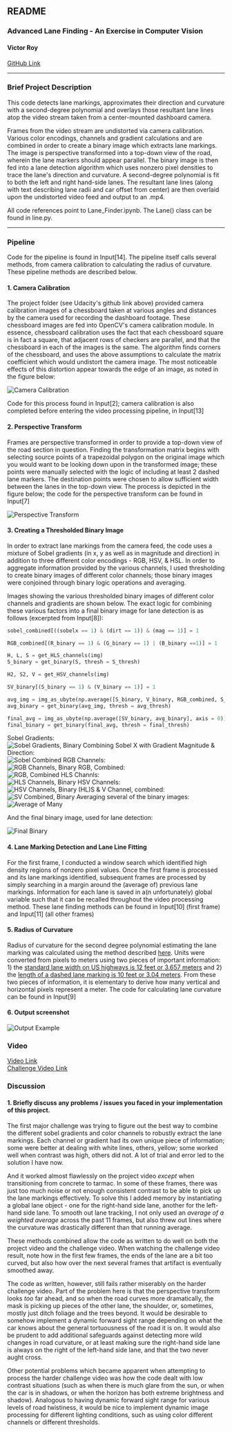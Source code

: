 ## **README**

### **Advanced Lane Finding - An Exercise in Computer Vision**

#### **Victor Roy**

[GitHub Link](https://github.com/soniccrhyme/SDND-Project_4)

[//]: # (Image References)

[image1]: ./report_images/camera_calibration.png "Camera Calibration"
[image2]: ./report_images/perspective_transform.png "Perspective Transform"
[sobels]: ./report_images/sobels.png "Sobel Gradients"
[sobel_combined]: ./report_images/sobel_combined.png "Sobel Combined"
[rgbs]: ./report_images/rgbs.png "RGB Binary"
[rgb_combined]: ./report_images/rgb_combined.png
[hlss]: ./report_images/hlss.png "HLS Binary"
[hsvs]: ./report_images/hsvs.png "HSV Binary"
[sv]: ./report_images/hlsandv.png "S & V Combined"
[avg_binary]: ./report_images/avg_and_binary.png "Averaged & Binary"
[final_binary]: ./report_images/final_binary.png "Final Binary"
[output]: /report_images/output_eg.png "Output Example"

---
### Brief Project Description

This code detects lane markings, approximates their direction and curvature with a second-degree polynomial and overlays those resultant lane lines atop the video stream taken from a center-mounted dashboard camera.   

Frames from the video stream are undistorted via camera calibration. Various color encodings, channels and gradient calculations and are combined in order to create a binary image which extracts lane markings. The image is perspective transformed into a top-down view of the road, wherein the lane markers should appear parallel. The binary image is then fed into a lane detection algorithm which uses nonzero pixel densities to trace the lane's direction and curvature. A second-degree polynomial is fit to both the left and right hand-side lanes. The resultant lane lines (along with text describing lane radii and car offset from center) are then overlaid upon the undistorted video feed and output to an .mp4.

All code references point to Lane_Finder.ipynb. The Lane() class can be found in line.py.

---

### Pipeline

Code for the pipeline is found in Input[14]. The pipeline itself calls several methods, from camera calibration to calculating the radius of curvature. These pipeline methods are described below.

#### 1. Camera Calibration

The project folder (see Udacity's github link above) provided camera calibration images of a chessboard taken at various angles and distances by the camera used for recording the dashboard footage. These chessboard images are fed into OpenCV's camera calibration module. In essence, chessboard calibration uses the fact that each chessboard square is in fact a square, that adjacent rows of checkers are parallel, and that the chessboard in each of the images is the same. The algorithm finds corners of the chessboard, and uses the above assumptions to calculate the matrix coefficient which would undistort the camera image. The most noticeable effects of this distortion appear towards the edge of an image, as noted in the figure below:

![Camera Calibration][image1]

Code for this process found in Input[2]; camera calibration is also completed before entering the video processing pipeline, in Input[13]

#### 2. Perspective Transform

Frames are perspective transformed in order to provide a top-down view of the road section in question. Finding the transformation matrix begins with selecting source points of a trapezoidal polygon on the original image which you would want to be looking down upon in the transformed image; these points were manually selected with the logic of including at least 2 dashed lane markers. The destination points were chosen to allow sufficient width between the lanes in the top-down view. The process is depicted in the figure below; the code for the perspective transform can be found in Input[7]

![Perspective Transform][image2]

#### 3. Creating a Thresholded Binary Image

In order to extract lane markings from the camera feed, the code uses a mixture of Sobel gradients (in x, y as well as in magnitude and direction) in addition to three different color encodings - RGB, HSV, & HSL. In order to aggregate information provided by the various channels, I used thresholding to create binary images of different color channels; those binary images were conjoined through binary logic operations and averaging.

Images showing the various thresholded binary images of different color channels and gradients are shown below. The exact logic for combining these various factors into a final binary image for lane detection is as follows (excerpted from Input[8]):

```python
sobel_combined[((sobelx == 1) & (dirt == 1)) & (mag == 1)] = 1

RGB_combined[(R_binary == 1) & (G_binary == 1) | (B_binary ==1)] = 1

H, L, S = get_HLS_channels(img)
S_binary = get_binary(S, thresh = S_thresh)

H2, S2, V = get_HSV_channels(img)

SV_binary[(S_binary == 1) & (V_binary == 1)] = 1

avg_img = img_as_ubyte(np.average([S_binary, V_binary, RGB_combined, S_binary_2, sobel_combined], axis = 0))
avg_binary = get_binary(avg_img, thresh = avg_thresh)

final_avg = img_as_ubyte(np.average([SV_binary, avg_binary], axis = 0))
final_binary = get_binary(final_avg, thresh = final_thresh)
```
Sobel Gradients:  
![Sobel Gradients, Binary][sobels]
Combining Sobel X with Gradient Magnitude & Direction:  
![Sobel Combined][sobel_combined]
RGB Channels:  
![RGB Channels, Binary][rgbs]
RGB, Combined:  
![RGB, Combined][rgb_combined]
HLS Channls:  
![HLS Channels, Binary][hlss]
HSV Channels:  
![HSV Channels, Binary][hsvs]
(HL)S & V Channel, combined:  
![SV Combined, Binary][sv]
Averaging several of the binary images:  
![Average of Many][avg_binary]

And the final binary image, used for lane detection:

![Final Binary][final_binary]

#### 4. Lane Marking Detection and Lane Line Fitting

For the first frame, I conducted a window search which identified high density regions of nonzero pixel values. Once the first frame is processed and its lane markings identified, subsequent frames are processed by simply searching in a margin around the (average of) previous lane markings. Information for each lane is saved in a(n unfortunately) global variable such that it can be recalled throughout the video processing method. These lane finding methods can be found in Input[10] (first frame) and Input[11] (all other frames)

#### 5. Radius of Curvature

Radius of curvature for the second degree polynomial estimating the lane marking was calculated using the method described [here](http://www.intmath.com/applications-differentiation/8-radius-curvature.php). Units were converted from pixels to meters using two pieces of important information: 1) the [standard lane width on US highways is 12 feet or 3.657 meters](https://safety.fhwa.dot.gov/geometric/pubs/mitigationstrategies/chapter3/3_lanewidth.cfm) and 2) the [length of a dashed lane marking is 10 feet or 3.04 meters](http://www.ctre.iastate.edu/pubs/itcd/pavement%20markings.pdf). From these two pieces of information, it is elementary to derive how many vertical and horizontal pixels represent a meter. The code for calculating lane curvature can be found in Input[9]

#### 6. Output screenshot

![Output Example][output]

### Video

[Video Link](https://github.com/soniccrhyme/SDND-Project_4/blob/master/result.mp4)  
[Challenge Video Link](https://github.com/soniccrhyme/SDND-Project_4/blob/master/result_challenge.mp4)

### Discussion

#### 1. Briefly discuss any problems / issues you faced in your implementation of this project.  

The first major challenge was trying to figure out the best way to combine the different sobel gradients and color channels to robustly extract the lane markings. Each channel or gradient had its own unique piece of information; some were better at dealing with white lines, others, yellow; some worked well when contrast was high, others did not. A lot of trial and error led to the solution I have now.

And it worked almost flawlessly on the project video _except_ when transitioning from concrete to tarmac. In some of these frames, there was just too much noise or not enough consistent contrast to be able to pick up the lane markings effectively. To solve this I added memory by instantiating a global lane object - one for the right-hand side lane, another for the left-hand side lane. To smooth out lane tracking, I not only used an _average of a weighted average_ across the past 11 frames, but also threw out lines where the curvature was drastically different than that running average.

These methods combined allow the code as written to do well on both the project video and the challenge video. When watching the challenge video result, note how in the first few frames, the ends of the lane are a bit too curved, but also how over the next several frames that artifact is eventually smoothed away.  

The code as written, however, still fails rather miserably on the harder challenge video. Part of the problem here is that the perspective transform looks _too_ far ahead, and so when the road curves more dramatically, the mask is picking up pieces of the other lane, the shoulder, or, sometimes, mostly just ditch foliage and the trees beyond. It would be desirable to somehow implement a dynamic forward sight range depending on what the car knows about the general tortuousness of the road it is on. It would also be prudent to add additional safeguards against detecting more wild changes in road curvature, or at least making sure the right-hand side lane is always on the right of the left-hand side lane, and that the two never aught cross.

Other potential problems which became apparent when attempting to process the harder challenge video was how the code dealt with low contrast situations (such as when there is much glare from the sun, or when the car is in shadows, or when the horizon has both extreme brightness and shadow). Analogous to having dynamic forward sight range for various levels of road twistiness, it would be nice to implement dynamic image processing for different lighting conditions, such as using color different channels or different thresholds.
